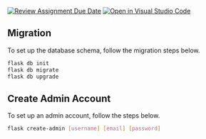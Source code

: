 [![Review Assignment Due Date](https://classroom.github.com/assets/deadline-readme-button-24ddc0f5d75046c5622901739e7c5dd533143b0c8e959d652212380cedb1ea36.svg)](https://classroom.github.com/a/Nrqv5LcV)
[![Open in Visual Studio Code](https://classroom.github.com/assets/open-in-vscode-718a45dd9cf7e7f842a935f5ebbe5719a5e09af4491e668f4dbf3b35d5cca122.svg)](https://classroom.github.com/online_ide?assignment_repo_id=13914743&assignment_repo_type=AssignmentRepo)


## Migration
To set up the database schema, follow the migration steps below. 

```bash
flask db init
flask db migrate
flask db upgrade
```

## Create Admin Account
To set up an admin account, follow the steps below. 

```bash
flask create-admin [username] [email] [password]
```
